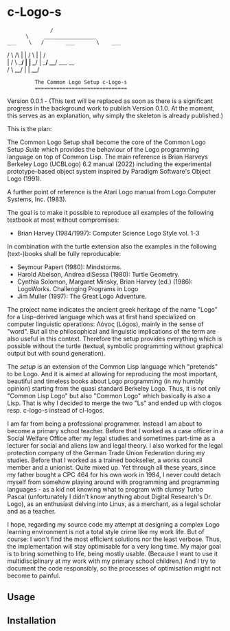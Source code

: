 # c-Logo-s


                  /
          \     _________________
    ___    \   /       ___       \    ___
   /   \   /\ |     | /   \ |     |  /   \
  |       /  \ \___/ |     | \___/  |
   \_____/    \_______\___/          \___
                       \__               \
                       /  \            __/
                      |    |
                       \__/

             The Common Logo Setup c-Logo-s
             ==============================
 
 Version 0.0.1 - (This text will be replaced as soon as there is a
 significant progress in the background work to publish Version
 0.1.0. At the moment, this serves as an explanation, why simply the
 skeleton is already published.)
 
 This is the plan:
 
 The Common Logo Setup shall become the core of the Common Logo Setup
 *Suite* which provides the behaviour of the Logo programming language
 on top of Common Lisp. The main reference is Brian Harveys Berkeley
 Logo (UCBLogo) 6.2 manual (2022) including the experimental
 prototype-based object system inspired by Paradigm Software's Object
 Logo (1991). 

 A further point of reference is the Atari Logo manual from
 Logo Computer Systems, Inc. (1983).
 
 The goal is to make it possible to reproduce all examples of the
 following textbook at most without compromises:

 * Brian Harvey (1984/1997): Computer Science Logo Style vol. 1-3

 In combination with the turtle extension also the examples in the
 following (text-)books shall be fully reproducable:

 * Seymour Papert (1980): Mindstorms.
 * Harold Abelson, Andrea diSessa (1980): Turtle Geometry.
 * Cynthia Solomon, Margaret Minsky, Brian Harvey (ed.) (1986):
     LogoWorks. Challenging Programs in Logo
 * Jim Muller (1997): The Great Logo Adventure.

 The project name indicates the ancient greek heritage of the name
 "Logo" for a Lisp-derived language which was at first hand
 specialized on computer linguistic operations: Λόγος (Lógos), mainly
 in the sense of "word". But all the philosophical and linguistic
 implications of the term are also useful in this context. Therefore
 the setup provides everything which is possible without the turtle
 (textual, symbolic programming without graphical output but with
 sound generation). 
 
 The *setup* is an extension of the Common Lisp language which "pretends"
 to be Logo. And it is aimed at allowing for reproducing the most
 important, beautiful and timeless books about Logo programming (in my
 humbly opinion) starting from the quasi standard Berkeley Logo. Thus,
 it is not only "Common Lisp Logo" but also "Common Logo" which
 basically is also a Lisp. That is why I decided to merge the two "Ls"
 and ended up with clogos resp. c-logo-s instead of cl-logos.

 I am far from being a professional programmer. Instead I am about to
 become a primary school teacher. Before that I worked as a case
 officer in a Social Welfare Office after my legal studies and
 sometimes part-time as a lecturer for social and aliens law and legal
 theory. I also worked for the legal protection company of the German
 Trade Union Federation during my studies.  Before that I worked as a
 trained bookseller, a works council member and a unionist. Quite
 mixed up. Yet through all these years, since my father bought a CPC
 464 for his own work in 1984, I never could detach myself from
 somehow playing around with programming and programming languages -
 as a kid not knowing what to program with clumsy Turbo Pascal
 (unfortunately I didn't know anything about Digital Research's
 Dr. Logo), as an enthusiast delving into Linux, as a merchant, as a
 legal scholar and as a teacher.
 
 I hope, regarding my source code my attempt at designing a complex
 Logo learning environment is not a total style crime like my work
 life. But of course: I won't find the most efficient solutions nor 
 the least verbose. Thus, the implementation will stay
 optimisable for a very long time. My major goal is to bring something
 to life, being mostly usable. (Because I want to use it
 multidisciplinary at my work with my primary school children.)
 And I try to document the code responsibly, so the processes of
 optimisation might not become to painful. 

## Usage

## Installation
